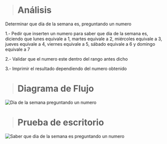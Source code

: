 > # Análisis
Determinar que día de la semana es, preguntando un numero

1.- Pedir que inserten un numero para saber que dia de la semana es, diciendo que lunes equivale a 1, martes equivale a 2, miércoles equivale a 3, jueves equivale a 4, viernes equivale a 5, sábado equivale a 6 y domingo equivale a 7

2.- Validar que el numero este dentro del rango antes dicho

3.- Imprimir el resultado dependiendo del numero obtenido 
> # Diagrama de Flujo 
![Dia de la semana preguntando un numero](https://github.com/carlostapia3305/ICI-1ra-Parcial-Portafolio/assets/143683517/1b7f1eca-43a1-49d4-bf63-109d20e9f6a2)

> # Prueba de escritorio 
![Saber que dia de la semana es preguntando un numero](https://github.com/carlostapia3305/ICI-1ra-Parcial-Portafolio/assets/143683517/0ab32d00-f160-434c-be45-4c5a1ea3dee0)
